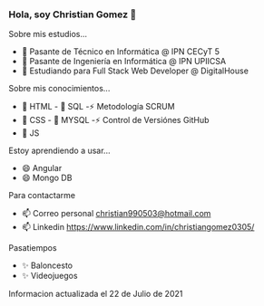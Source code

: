 ### Hola, soy Christian Gomez 👋

<!--
**ChristianGomez0305/ChristianGomez0305** is a ✨ _special_ ✨ repository because its `README.md` (this file) appears on your GitHub profile.
-->

Sobre mis estudios...

- 🔭 Pasante de Técnico en Informática @ IPN CECyT 5
- 🔭 Pasante de Ingeniería en Informática @ IPN UPIICSA
- 🔭 Estudiando para Full Stack Web Developer @ DigitalHouse 

Sobre mis conocimientos...
- 🌱 HTML     - 👯 SQL        -⚡ Metodología SCRUM
- 🌱 CSS      - 👯 MYSQL      -⚡ Control de Versiónes GitHub
- 🌱 JS       

Estoy aprendiendo a usar...
- 😄 Angular
- 😄 Mongo DB

Para contactarme
- 📫 Correo personal christian990503@hotmail.com
- 📫 Linkedin https://www.linkedin.com/in/christiangomez0305/

Pasatiempos
- ✨ Baloncesto
- ✨ Videojuegos

Informacion actualizada el 22 de Julio de 2021
